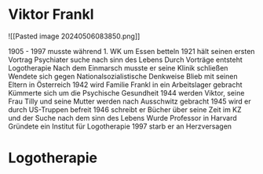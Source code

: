 


# Viktor Frankl
![[Pasted image 20240506083850.png]]

1905 - 1997
musste während 1. WK um Essen betteln
1921 hält seinen ersten Vortrag
Psychiater
suche nach sinn des Lebens
Durch Vorträge entsteht Logotherapie
Nach dem Einmarsch musste er seine Klinik schließen
Wendete sich gegen Nationalsozialistische Denkweise
Blieb mit seinen Eltern in Österreich
1942 wird Familie Frankl in ein Arbeitslager gebracht
Kümmerte sich um die Psychische Gesundheit
1944 werden Viktor, seine Frau Tilly und seine Mutter werden nach Ausschwitz gebracht
1945 wird er durch US-Truppen befreit
1946 schreibt er Bücher über seine Zeit im KZ und der Suche nach dem sinn des Lebens
Wurde Professor in Harvard
Gründete ein Institut für Logotherapie
1997 starb er an Herzversagen

# Logotherapie